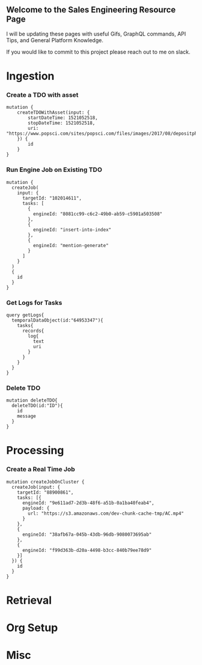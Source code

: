 ## Welcome to the Sales Engineering Resource Page
I will be updating these pages with useful Gifs, GraphQL commands, API Tips, and General Platform Knowledge. 

If you would like to commit to this project please reach out to me on slack. 


# Ingestion

### Create a TDO with asset
```
mutation {
    createTDOWithAsset(input: {
        startDateTime: 1521052518,
        stopDateTime: 1521052518,
        uri: "https://www.popsci.com/sites/popsci.com/files/images/2017/08/depositphotos_3979974_original.jpg"
    }) {
        id
    }
}

```

### Run Engine Job on Existing TDO
```
mutation {
  createJob(
    input: {
      targetId: "102014611", 
      tasks: [
        {
          engineId: "8081cc99-c6c2-49b0-ab59-c5901a503508"
        }, 
        {
          engineId: "insert-into-index"
        }, 
        {
          engineId: "mention-generate"
        }
      ]
    }
  ) 
  {
    id
  }
}
```

### Get Logs for Tasks
```
query getLogs{
  temporalDataObject(id:"64953347"){
    tasks{
      records{
        log{
          text
          uri
        }
      }
    }
  }
}
```

### Delete TDO
```
mutation deleteTDO{
  deleteTDO(id:"ID"){
    id
    message
  }
}
  ```

# Processing 

### Create a Real Time Job

```
mutation createJobOnCluster {
  createJob(input: {
    targetId: "88900861",
    tasks: [{
      engineId: "9e611ad7-2d3b-48f6-a51b-0a1ba40feab4",
      payload: {
        url: "https://s3.amazonaws.com/dev-chunk-cache-tmp/AC.mp4"
      }
    },
    {
      engineId: "38afb67a-045b-43db-96db-9080073695ab"
    },
    {
      engineId: "f99d363b-d20a-4498-b3cc-840b79ee78d9"
    }]
  }) {
    id
  }
}
```

# Retrieval




# Org Setup



# Misc
